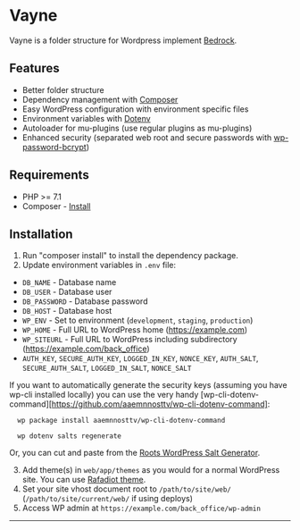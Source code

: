 # Vayne

Vayne is a folder structure for Wordpress implement [Bedrock](https://github.com/roots/bedrock/).

## Features

* Better folder structure
* Dependency management with [Composer](https://getcomposer.org)
* Easy WordPress configuration with environment specific files
* Environment variables with [Dotenv](https://github.com/vlucas/phpdotenv)
* Autoloader for mu-plugins (use regular plugins as mu-plugins)
* Enhanced security (separated web root and secure passwords with [wp-password-bcrypt](https://github.com/roots/wp-password-bcrypt))

## Requirements

* PHP >= 7.1
* Composer - [Install](https://getcomposer.org/doc/00-intro.md#installation-linux-unix-osx)

## Installation

1. Run "composer install" to install the dependency package.
2. Update environment variables in `.env`  file:
  * `DB_NAME` - Database name
  * `DB_USER` - Database user
  * `DB_PASSWORD` - Database password
  * `DB_HOST` - Database host
  * `WP_ENV` - Set to environment (`development`, `staging`, `production`)
  * `WP_HOME` - Full URL to WordPress home (https://example.com)
  * `WP_SITEURL` - Full URL to WordPress including subdirectory (https://example.com/back_office)
  * `AUTH_KEY`, `SECURE_AUTH_KEY`, `LOGGED_IN_KEY`, `NONCE_KEY`, `AUTH_SALT`, `SECURE_AUTH_SALT`, `LOGGED_IN_SALT`, `NONCE_SALT`

  If you want to automatically generate the security keys (assuming you have wp-cli installed locally) you can use the very handy [wp-cli-dotenv-command][https://github.com/aaemnnosttv/wp-cli-dotenv-command]:

      wp package install aaemnnosttv/wp-cli-dotenv-command

      wp dotenv salts regenerate

  Or, you can cut and paste from the [Roots WordPress Salt Generator](https://roots.io/salts.html).

3. Add theme(s) in `web/app/themes` as you would for a normal WordPress site. You can use [Rafadiot theme](https://github.com/minhtuanchannhan/rafadiot).
4. Set your site vhost document root to `/path/to/site/web/` (`/path/to/site/current/web/` if using deploys)
5. Access WP admin at `https://example.com/back_office/wp-admin`

---
